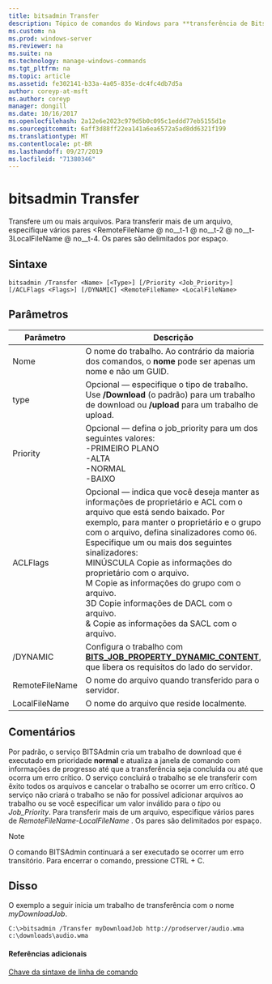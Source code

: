 ```yaml
---
title: bitsadmin Transfer
description: Tópico de comandos do Windows para **transferência de Bitsadmin** – transfere um ou mais arquivos.
ms.custom: na
ms.prod: windows-server
ms.reviewer: na
ms.suite: na
ms.technology: manage-windows-commands
ms.tgt_pltfrm: na
ms.topic: article
ms.assetid: fe302141-b33a-4a05-835e-dc4fc4db7d5a
author: coreyp-at-msft
ms.author: coreyp
manager: dongill
ms.date: 10/16/2017
ms.openlocfilehash: 2a12e6e2023c979d5b0c095c1eddd77eb5155d1e
ms.sourcegitcommit: 6aff3d88ff22ea141a6ea6572a5ad8dd6321f199
ms.translationtype: MT
ms.contentlocale: pt-BR
ms.lasthandoff: 09/27/2019
ms.locfileid: "71380346"
---
```

# <a name="bitsadmin-transfer"></a>bitsadmin Transfer

Transfere um ou mais arquivos. Para transferir mais de um arquivo, especifique vários pares \<RemoteFileName @ no__t-1 @ no__t-2 @ no__t-3LocalFileName @ no__t-4. Os pares são delimitados por espaço.

## <a name="syntax"></a>Sintaxe

```
bitsadmin /Transfer <Name> [<Type>] [/Priority <Job_Priority>] [/ACLFlags <Flags>] [/DYNAMIC] <RemoteFileName> <LocalFileName>
```

## <a name="parameters"></a>Parâmetros

|Parâmetro|Descrição|
|---------|-----------|
|Nome|O nome do trabalho. Ao contrário da maioria dos comandos, o **nome** pode ser apenas um nome e não um GUID.|
|type|Opcional — especifique o tipo de trabalho. Use **/Download** (o padrão) para um trabalho de download ou **/upload** para um trabalho de upload.|
|Priority|Opcional — defina o job_priority para um dos seguintes valores:</br>-PRIMEIRO PLANO</br>-ALTA</br>-NORMAL</br>-BAIXO|
|ACLFlags|Opcional — indica que você deseja manter as informações de proprietário e ACL com o arquivo que está sendo baixado. Por exemplo, para manter o proprietário e o grupo com o arquivo, defina sinalizadores como `OG`. Especifique um ou mais dos seguintes sinalizadores:</br>MINÚSCULA Copie as informações do proprietário com o arquivo.</br>M Copie as informações do grupo com o arquivo.</br>3D Copie informações de DACL com o arquivo.</br>& Copie as informações da SACL com o arquivo.|
|\/DYNAMIC|Configura o trabalho com [**BITS_JOB_PROPERTY_DYNAMIC_CONTENT**](/windows/desktop/api/bits5_0/ne-bits5_0-bits_job_property_id), que libera os requisitos do lado do servidor.|
|RemoteFileName|O nome do arquivo quando transferido para o servidor.|
|LocalFileName|O nome do arquivo que reside localmente.|

## <a name="remarks"></a>Comentários

Por padrão, o serviço BITSAdmin cria um trabalho de download que é executado em prioridade **normal** e atualiza a janela de comando com informações de progresso até que a transferência seja concluída ou até que ocorra um erro crítico. O serviço concluirá o trabalho se ele transferir com êxito todos os arquivos e cancelar o trabalho se ocorrer um erro crítico. O serviço não criará o trabalho se não for possível adicionar arquivos ao trabalho ou se você especificar um valor inválido para o *tipo* ou *Job_Priority*. Para transferir mais de um arquivo, especifique vários pares de *RemoteFileName*-*LocalFileName* . Os pares são delimitados por espaço.

> [!NOTE]
> O comando BITSAdmin continuará a ser executado se ocorrer um erro transitório. Para encerrar o comando, pressione CTRL + C.

## <a name="BKMK_examples"></a>Disso

O exemplo a seguir inicia um trabalho de transferência com o nome *myDownloadJob*.
```
C:\>bitsadmin /Transfer myDownloadJob http://prodserver/audio.wma c:\downloads\audio.wma
```

#### <a name="additional-references"></a>Referências adicionais

[Chave da sintaxe de linha de comando](command-line-syntax-key.md)